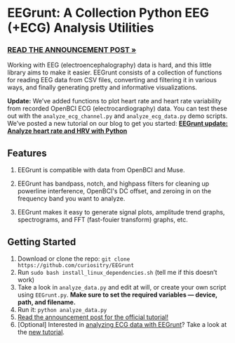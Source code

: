 # EEGrunt: A Collection Python EEG (+ECG) Analysis Utilities

### [READ THE ANNOUNCEMENT POST &raquo;][1]

Working with EEG (electroencephalography) data is hard, and this little library aims to make it easier. EEGrunt consists of a collection of functions for reading EEG data from CSV files, converting and filtering it in various ways, and finally generating pretty and informative visualizations.

**Update:** We’ve added functions to plot heart rate and heart rate variability from recorded OpenBCI ECG (electrocardiography) data. You can test these out with the `analyze_ecg_channel.py` and `analyze_ecg_data.py` demo scripts. We’ve posted a new tutorial on our blog to get you started: **[EEGrunt update: Analyze heart rate and HRV with Python][2]**


## Features

1. EEGrunt is compatible with data from OpenBCI and Muse.

2. EEGrunt has bandpass, notch, and highpass filters for cleaning up powerline interference, OpenBCI's DC offset, and zeroing in on the frequency band you want to analyze.

3. EEGrunt makes it easy to generate signal plots, amplitude trend graphs, spectrograms, and FFT (fast-fouier transform) graphs, etc.


## Getting Started

1. Download or clone the repo: `git clone https://github.com/curiositry/EEGrunt`
2. Run `sudo bash install_linux_dependencies.sh` (tell me if this doesn’t work)
3. Take a look in `analyze_data.py` and edit at will, or create your own script using `EEGrunt.py`. **Make sure to set the required variables — device, path, and filename.**
4. Run it: `python analyze_data.py`
5. [Read the announcement post for the official tutorial!][1]
6. [Optional] Interested in [analyzing ECG  data with EEGrunt][2]? Take a look at the [new tutorial][2].

[1]: http://www.autodidacts.io/eegrunt-open-source-python-eeg-analysis-utilities/
[2]: http://www.autodidacts.io/analyze-ecg-heart-rate-and-hrv-with-python-and-eegrunt/
